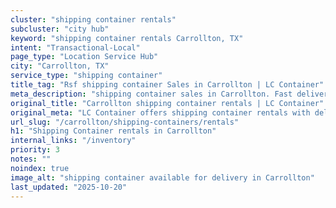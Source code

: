 ```yaml
---
cluster: "shipping container rentals"
subcluster: "city hub"
keyword: "shipping container rentals Carrollton, TX"
intent: "Transactional-Local"
page_type: "Location Service Hub"
city: "Carrollton, TX"
service_type: "shipping container"
title_tag: "Rsf shipping container Sales in Carrollton | LC Container"
meta_description: "shipping container sales in Carrollton. Fast delivery, competitive pricing. Serving shipping containers area. Quote ID: AQ7. Call (214) 524-4168 for your free quote today."
original_title: "Carrollton shipping container rentals | LC Container"
original_meta: "LC Container offers shipping container rentals with delivery in Carrollton, TX. Local. Fast quotes. Since 2003."
url_slug: "/carrollton/shipping-containers/rentals"
h1: "Shipping Container rentals in Carrollton"
internal_links: "/inventory"
priority: 3
notes: ""
noindex: true
image_alt: "shipping container available for delivery in Carrollton"
last_updated: "2025-10-20"
---
```


<!-- TODO: Add unique city/inventory copy, images, and internal links here. -->
